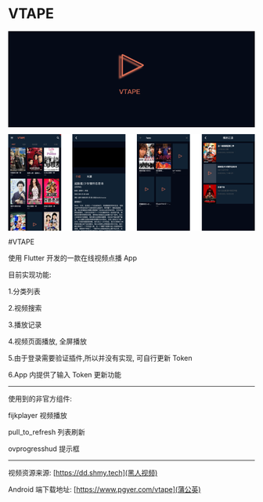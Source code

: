 # VTAPE

<center>
    <p><img src="https://github.com/ZeroJian/ZeroJian.github.io/blob/master/img/vtape_banner.png?raw=true" align="center"></p>
</center>

<center>
    <p><img src="https://github.com/ZeroJian/ZeroJian.github.io/blob/master/img/vtape_review.png?raw=true" align="center"></p>
</center>

#VTAPE

使用 Flutter 开发的一款在线视频点播 App

目前实现功能:

1.分类列表

2.视频搜索

3.播放记录

4.视频页面播放, 全屏播放

5.由于登录需要验证插件,所以并没有实现, 可自行更新 Token

6.App 内提供了输入 Token 更新功能

---

使用到的非官方组件:

fijkplayer 视频播放

pull_to_refresh 列表刷新

ovprogresshud  提示框

---

视频资源来源: [https://dd.shmy.tech](黑人视频)

Android 端下载地址: [https://www.pgyer.com/vtape](蒲公英)




























